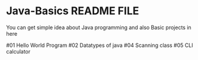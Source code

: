 # Java-Basics README FILE
You can get simple idea about Java programming and also Basic projects in here 

#01 Hello World Program 
#02 Datatypes of java
#04 Scanning class
#05 CLI calculator
